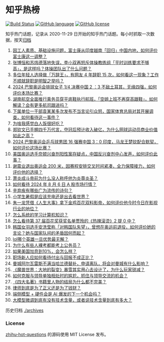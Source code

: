 # 知乎热榜
[![Build Status](https://github.com/ToWeLong/zhihu-hot-questions/workflows/CI/badge.svg)](https://github.com/ToWeLong/zhihu-hot-questions/actions)
[![GitHub language](https://img.shields.io/badge/language-golang-orange.svg)](https://golang.org/)
[![GitHub license](https://img.shields.io/github/license/ToWeLong/zhihu-hot-questions)](https://github.com/ToWeLong/zhihu-hot-questions/blob/main/LICENSE)

知乎热门话题，记录从 2020-11-29 日开始的知乎热门话题。每小时抓取一次数据，按天[归档](./archives)

<!-- BEGIN -->

1. [因工人素质、基础设施问题，富士康从印度越南「回归」中国内地，如何评价富士康这一调整？](https://www.zhihu.com/question/663509002)
1. [张博恒和苏炜德落地失误，李小双再怒斥体操教练组「平时训练要求不够高」，是这样吗？体操团队出了什么问题？](https://www.zhihu.com/question/663539887)
1. [多位年轻人选择做「万辞王」，有网友 4 年辞职 15 次，如何看这一现象？工作不顺就辞职是明智之举吗？](https://www.zhihu.com/question/663067691)
1. [2024 巴黎奥运会排球女子 1/4 决赛中国 2 ：3 不敌土耳其，无缘四强，如何评价本场比赛？](https://www.zhihu.com/question/663594187)
1. [湖南航空全面推行乘务员穿平底鞋执行航班，「空姐上班不再穿高跟鞋」，如何解读？会有更多航司跟进吗？](https://www.zhihu.com/question/663576128)
1. [下属单位一干部袁某某多次发布不当言论引众怒，国家体育总局对其开展调查，如何看待这一事件？](https://www.zhihu.com/question/663593472)
1. [为啥我感觉白人饭很好吃？](https://www.zhihu.com/question/638698784)
1. [郑钦文已手握四千万代言，夺冠后预计收入破亿，为什么网球运动员商业价值如此之高？](https://www.zhihu.com/question/663597761)
1. [2024 巴黎奥运会乒乓球男团 16 强赛中国 3：0 印度，马龙王楚钦配合默契，如何评价这场比赛？](https://www.zhihu.com/question/663596169)
1. [美国奥运选手奈顿兴奋剂阳性案存疑点，中国反兴奋剂中心发声，如何评价此事？](https://www.zhihu.com/question/663581919)
1. [谢震业退出奥运会 200 米，因赛程安排交叉时间紧凑，全力保障接力，如何评价他的选择？](https://www.zhihu.com/question/663523086)
1. [萧炎成斗帝前为什么没人称呼他为炎尊炎圣？](https://www.zhihu.com/question/663202607)
1. [如何看待 2024 年 8 月 6 日 A 股市场行情？](https://www.zhihu.com/question/663572214)
1. [辛弃疾有哪些广为流传的诗句？](https://www.zhihu.com/question/657511845)
1. [小学生暑假是应该充电还是出去看世界？](https://www.zhihu.com/question/660793740)
1. [朱一龙凭借《人生大事》拿下金鸡百花双料影帝，如何评价他今时今日在影视行业的地位？](https://www.zhihu.com/question/663447815)
1. [怎么系统的学习计算机知识？](https://www.zhihu.com/question/641432698)
1. [怎么看待第 37 届百花奖获奖名单贾玲的《热辣滚烫》2 提 0 中？](https://www.zhihu.com/question/663450790)
1. [韩国女羽选手安洗莹称「对韩国队失望」，曾想在奥运前退役，如何评价她的言论？她与国家队间的矛盾因何而起？](https://www.zhihu.com/question/663570807)
1. [lol哪个英雄一旦优势最无解？](https://www.zhihu.com/question/663065969)
1. [为什么有些人裸考都能考上公务员？](https://www.zhihu.com/question/655410777)
1. [如果美国加息到10%，会怎么样？](https://www.zhihu.com/question/657385459)
1. [职场新人应如何看待付出与回报不成正比？](https://www.zhihu.com/question/663482031)
1. [曼城阿尔瓦雷斯不满当哈兰德替补，申请离队，将会对曼城有什么影响？](https://www.zhihu.com/question/661824611)
1. [《魔兽世界：大地的裂变》暴雪其实用心去设计了，为什么玩家锐减？](https://www.zhihu.com/question/590087582)
1. [如何克服与领导单独相处时的尴尬，抓住与领导交流的机会？](https://www.zhihu.com/question/662639435)
1. [《四大名著》书籍里人物的结局为什么都不完美？](https://www.zhihu.com/question/663492179)
1. [律师到底是为了正义还是为了钱财？](https://www.zhihu.com/question/663404641)
1. [端侧模型 + 硬件会是 AI 爆发的下一个机会吗？](https://www.zhihu.com/question/661343991)
1. [大模型微调到底有没有技术含量，或者说技术含量到底有多大？](https://www.zhihu.com/question/599396505)

<!-- END -->

历史归档 [./archives](./archives)


### License
[zhihu-hot-questions](https://github.com/towelong/zhihu-hot-questions) 的源码使用 MIT License 发布。